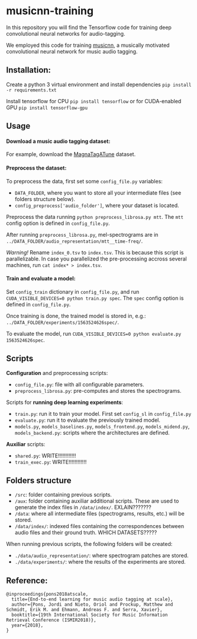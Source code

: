 # musicnn-training

In this repository you will find the Tensorflow code for training deep convolutional neural networks for audio-tagging.

We employed this code for training [musicnn](https://github.com/jordipons/musicnn/), a musically motivated convolutional neural network for music audio tagging.


## Installation:
Create a python 3 virtual environment and install dependencies `pip install -r requirements.txt`

Install tensorflow for CPU `pip install tensorflow` or for CUDA-enabled GPU `pip install tensorflow-gpu`

## Usage

#### Download a music audio tagging dataset:
For example, download the [MagnaTagATune](https://github.com/keunwoochoi/magnatagatune-list) dataset.

#### Preprocess the dataset:
To preprocess the data, first set some `config_file.py` variables:
- `DATA_FOLDER`, where you want to store all your intermediate files (see folders structure below).
- `config_preprocess['audio_folder']`, where your dataset is located.

Preprocess the data running `python preprocess_librosa.py mtt`. The `mtt` config option is defined in `config_file.py`.

After running `preprocess_librosa.py`, mel-spectrograms are in `../DATA_FOLDER/audio_representation/mtt__time-freq/`.

_*Warning!*_ Rename `index_0.tsv` to `index.tsv`. This is because this script is parallelizable. In case you parallelized the pre-processing accross several machines, run `cat index* > index.tsv`.

#### Train and evaluate a model:

Set `config_train` dictionary in `config_file.py`, and run `CUDA_VISIBLE_DEVICES=0 python train.py spec`. The `spec` config option is defined in `config_file.py`.

Once training is done, the trained model is stored in, e.g.: `../DATA_FOLDER/experiments/1563524626spec/`.

To evaluate the model, run `CUDA_VISIBLE_DEVICES=0 python evaluate.py 1563524626spec`.

## Scripts

**Configuration** and preprocessing scripts:
- `config_file.py`: file with all configurable parameters.
- `preprocess_librosa.py`: pre-computes and stores the spectrograms.

Scripts for **running deep learning experiments**:
- `train.py`: run it to train your model. First set `config_sl` in `config_file.py`
- `evaluate.py`: run it to evaluate the previously trained model.
- `models.py`, `models_baselines.py`, `models_frontend.py`, `models_midend.py`, `models_backend.py`: scripts where the architectures are defined.

**Auxiliar** scripts:
- `shared.py`: WRITE!!!!!!!!!!!!
- `train_exec.py`: WRITE!!!!!!!!!!!!

## Folders structure

- `/src`: folder containing previous scripts.
- `/aux`: folder containing auxiliar additional scripts. These are used to generate the index files in `/data/index/`. EXLAIN???????
- `/data`: where all intermediate files (spectrograms, results, etc.) will be stored. 
- `/data/index/`: indexed files containing the correspondences between audio files and their ground truth. WHICH DATASETS?????

When running previous scripts, the following folders will be created:
- `./data/audio_representation/`: where spectrogram patches are stored.
- `./data/experiments/`: where the results of the experiments are stored.

## Reference:
```
@inproceedings{pons2018atscale,
  title={End-to-end learning for music audio tagging at scale},
  author={Pons, Jordi and Nieto, Oriol and Prockup, Matthew and Schmidt, Erik M. and Ehmann, Andreas F. and Serra, Xavier},
  booktitle={19th International Society for Music Information Retrieval Conference (ISMIR2018)},
  year={2018},
}
```
